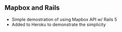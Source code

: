 ## Mapbox and Rails
- Simple demostration of using Mapbox API w/ Rails 5 
- Added to Heroku to demonstrate the simplicity
